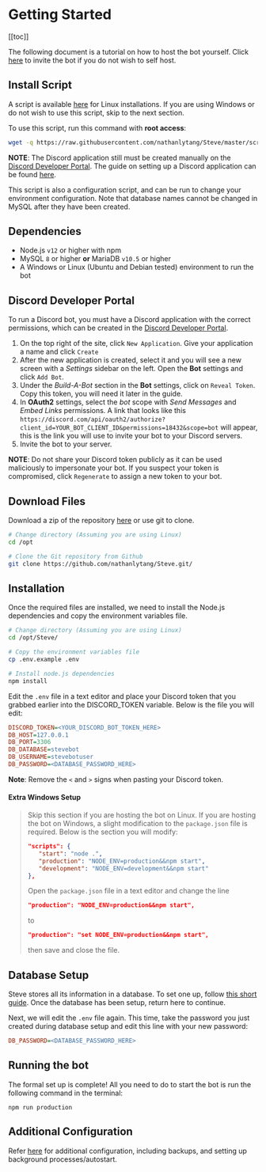 # Getting Started

[[toc]]


The following document is a tutorial on how to host the bot yourself.  Click [here](https://discord.com/oauth2/authorize?client_id=773117222380896276&permissions=18432&scope=bot) to invite the bot if you do not wish to self host.

## Install Script
A script is available [here](https://raw.githubusercontent.com/nathanlytang/Steve/master/scripts/setup.sh) for Linux installations.  If you are using Windows or do not wish to use this script, skip to the next section.

To use this script, run this command with **root access**:
```bash
wget -q https://raw.githubusercontent.com/nathanlytang/Steve/master/scripts/setup.sh && sudo ./setup.sh
```
**NOTE**: The Discord application still must be created manually on the [Discord Developer Portal](https://discord.com/developers/applications). The guide on setting up a Discord application can be found [here](#discord-developer-portal).

This script is also a configuration script, and can be run to change your environment configuration.  Note that database names cannot be changed in MySQL after they have been created. 

## Dependencies
* Node.js `v12` or higher with npm
* MySQL `8` or higher **or** MariaDB `v10.5` or higher
* A Windows or Linux (Ubuntu and Debian tested) environment to run the bot

## Discord Developer Portal
To run a Discord bot, you must have a Discord application with the correct permissions, which can be created in the [Discord Developer Portal](https://discord.com/developers/applications).
1. On the top right of the site, click `New Application`.  Give your application a name and click `Create`
2. After the new application is created, select it and you will see a new screen with a *Settings* sidebar on the left. Open the **Bot** settings and click `Add Bot`.
3. Under the *Build-A-Bot* section in the **Bot** settings, click on `Reveal Token`.  Copy this token, you will need it later in the guide.
4. In **OAuth2** settings, select the *bot* scope with *Send Messages* and *Embed Links* permissions. A link that looks like this `https://discord.com/api/oauth2/authorize?client_id=YOUR_BOT_CLIENT_ID&permissions=18432&scope=bot` will appear, this is the link you will use to invite your bot to your Discord servers.
5. Invite the bot to your server.

**NOTE**: Do not share your Discord token publicly as it can be used maliciously to impersonate your bot.  If you suspect your token is compromised, click `Regenerate` to assign a new token to your bot.

## Download Files
Download a zip of the repository [here](https://github.com/nathanlytang/Steve/archive/master.zip) or use git to clone.
```bash
# Change directory (Assuming you are using Linux)
cd /opt

# Clone the Git repository from Github
git clone https://github.com/nathanlytang/Steve.git/
```

## Installation
Once the required files are installed, we need to install the Node.js dependencies and copy the environment variables file.
```bash
# Change directory (Assuming you are using Linux)
cd /opt/Steve/

# Copy the environment variables file
cp .env.example .env

# Install node.js dependencies
npm install
```

Edit the `.env` file in a text editor and place your Discord token that you grabbed earlier into the DISCORD_TOKEN variable.  Below is the file you will edit:
```ini
DISCORD_TOKEN=<YOUR_DISCORD_BOT_TOKEN_HERE>
DB_HOST=127.0.0.1
DB_PORT=3306
DB_DATABASE=stevebot
DB_USERNAME=stevebotuser
DB_PASSWORD=<DATABASE_PASSWORD_HERE>
```
**Note**: Remove the `<` and `>` signs when pasting your Discord token.


#### Extra Windows Setup
>Skip this section if you are hosting the bot on Linux.  If you are hosting the bot on Windows, a slight modification to the `package.json` file is required.  Below is the section you will modify:
>```json
>"scripts": {
>    "start": "node .",
>    "production": "NODE_ENV=production&&npm start",
>    "development": "NODE_ENV=development&&npm start"
>},
>```
>Open the `package.json` file in a text editor and change the line
>```json
>"production": "NODE_ENV=production&&npm start",
>```
>to 
>```json
>"production": "set NODE_ENV=production&&npm start",
>```
>then save and close the file.

## Database Setup
Steve stores all its information in a database. To set one up, follow [this short guide](db_setup.md).  Once the database has been setup, return here to continue.

Next, we will edit the `.env` file again.  This time, take the password you just created during database setup and edit this line with your new password:
```ini
DB_PASSWORD=<DATABASE_PASSWORD_HERE>
```

## Running the bot
The formal set up is complete!  All you need to do to start the bot is run the following command in the terminal:
```
npm run production
```

## Additional Configuration
Refer [here](additional_configuration.md) for additional configuration, including backups, and setting up background processes/autostart.